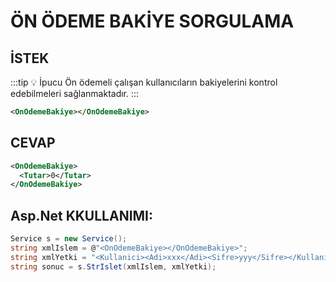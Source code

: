 # ÖN ÖDEME BAKİYE SORGULAMA

## İSTEK

:::tip :bulb: İpucu
Ön ödemeli çalışan kullanıcıların bakiyelerini kontrol edebilmeleri sağlanmaktadır.
:::

```xml
<OnOdemeBakiye></OnOdemeBakiye>
```

## CEVAP

```xml
<OnOdemeBakiye>
  <Tutar>0</Tutar>
</OnOdemeBakiye>
```

## Asp.Net KKULLANIMI:

```csharp
Service s = new Service();
string xmlIslem = @"<OnOdemeBakiye></OnOdemeBakiye>";
string xmlYetki = "<Kullanici><Adi>xxx</Adi><Sifre>yyy</Sifre></Kullanici>";
string sonuc = s.StrIslet(xmlIslem, xmlYetki);
```
